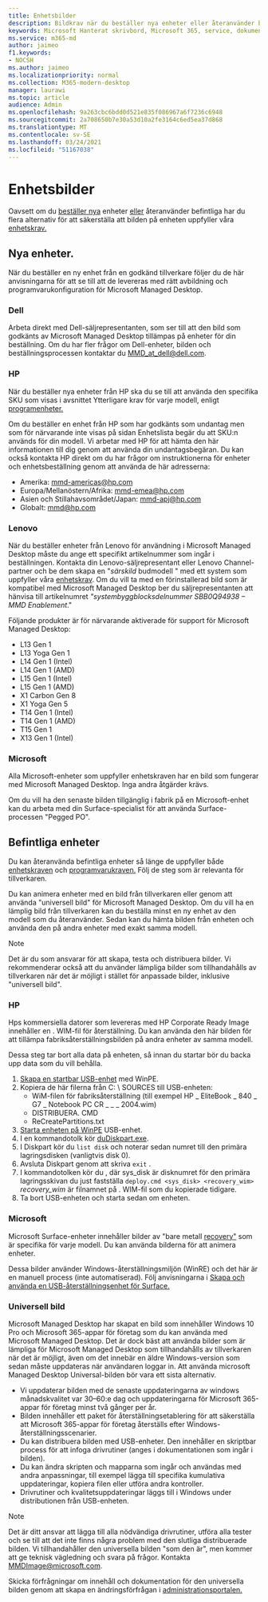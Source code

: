 ```yaml
---
title: Enhetsbilder
description: Bildkrav när du beställer nya enheter eller återanvänder befintliga enheter
keywords: Microsoft Hanterat skrivbord, Microsoft 365, service, dokumentation
ms.service: m365-md
author: jaimeo
f1.keywords:
- NOCSH
ms.author: jaimeo
ms.localizationpriority: normal
ms.collection: M365-modern-desktop
manager: laurawi
ms.topic: article
audience: Admin
ms.openlocfilehash: 9a263cbc6bdd0d521e835f086967a6f7236c6948
ms.sourcegitcommit: 2a708650b7e30a53d10a2fe3164c6ed5ea37d868
ms.translationtype: MT
ms.contentlocale: sv-SE
ms.lasthandoff: 03/24/2021
ms.locfileid: "51167038"
---
```

# <a name="device-images"></a>Enhetsbilder


Oavsett om du [beställer nya](#new-devices) enheter [eller](#existing-devices) återanvänder befintliga har du flera alternativ för att säkerställa att bilden på enheten uppfyller våra [enhetskrav.](device-requirements.md#check-hardware-requirements)

## <a name="new-devices"></a>Nya enheter.
När du beställer en [](device-requirements.md#minimum-requirements)ny enhet från en godkänd tillverkare följer du de här anvisningarna för att se till att de levereras med rätt avbildning och programvarukonfiguration för Microsoft Managed Desktop.

### <a name="dell"></a>Dell
Arbeta direkt med Dell-säljrepresentanten, som ser till att den bild som godkänts av Microsoft Managed Desktop tillämpas på enheter för din beställning. Om du har fler frågor om Dell-enheter, bilden och beställningsprocessen kontaktar du MMD_at_dell@dell.com.

### <a name="hp"></a>HP 
När du beställer nya enheter från HP ska du se till att använda den specifika SKU som visas i avsnittet Ytterligare krav för varje modell, enligt [programenheter.](device-list.md#hp)

Om du beställer en enhet från HP som [](customizing.md) har godkänts som undantag men som för närvarande inte visas på sidan Enhetslista begär du att SKU:n används för din modell. Vi arbetar med HP för att hämta den här informationen till dig genom att använda din undantagsbegäran. Du kan också kontakta HP direkt om du har frågor om instruktionerna för enheter och enhetsbeställning genom att använda de här adresserna:
 
- Amerika: mmd-americas@hp.com
- Europa/Mellanöstern/Afrika: mmd-emea@hp.com
- Asien och Stillahavsområdet/Japan: mmd-apj@hp.com
- Globalt: mmd@hp.com

### <a name="lenovo"></a>Lenovo
När du beställer enheter från Lenovo för användning i Microsoft Managed Desktop måste du ange ett specifikt artikelnummer som ingår i beställningen. Kontakta din Lenovo-säljrepresentant eller Lenovo Channel-partner och be dem skapa en "*särskild* budmodell " med ett system som uppfyller våra [enhetskrav](device-requirements.md#minimum-requirements). Om du vill ta med en förinstallerad bild som är kompatibel med Microsoft Managed Desktop ber du säljrepresentanten att hänvisa till artikelnumret *"systembyggblocksdelnummer SBB0Q94938 – MMD Enablement*."

Följande produkter är för närvarande aktiverade för support för Microsoft Managed Desktop:

- L13 Gen 1
- L13 Yoga Gen 1
- L14 Gen 1 (Intel)
- L14 Gen 1 (AMD)
- L15 Gen 1 (Intel)
- L15 Gen 1 (AMD)
- X1 Carbon Gen 8
- X1 Yoga Gen 5
- T14 Gen 1 (Intel)
- T14 Gen 1 (AMD)
- T15 Gen 1
- X13 Gen 1 (Intel)


### <a name="microsoft"></a>Microsoft
Alla Microsoft-enheter som uppfyller enhetskraven har en bild som fungerar med Microsoft Managed Desktop. Inga andra åtgärder krävs.

Om du vill ha den senaste bilden tillgänglig i fabrik på en Microsoft-enhet kan du arbeta med din Surface-specialist för att använda Surface-processen "Pegged PO".

## <a name="existing-devices"></a>Befintliga enheter

Du kan återanvända befintliga enheter så länge de uppfyller både [enhetskraven](device-requirements.md#minimum-requirements) och [programvarukraven.](device-requirements.md#installed-software) Följ de steg som är relevanta för tillverkaren.

Du kan animera enheter med en bild från tillverkaren eller genom att använda "universell bild" för Microsoft Managed Desktop. Om du vill ha en lämplig bild [](#new-devices) från tillverkaren kan du beställa minst en ny enhet av den modell som du återanvänder. Sedan kan du hämta bilden från enheten och använda den på andra enheter med exakt samma modell.

> [!NOTE]
> Det är du som ansvarar för att skapa, testa och distribuera bilder. Vi rekommenderar också att du använder lämpliga bilder som tillhandahålls av tillverkaren när det är möjligt i stället för anpassade bilder, inklusive "universell bild".

### <a name="hp"></a>HP

Hps kommersiella datorer som levereras med HP Corporate Ready Image innehåller en . WIM-fil för återställning. Du kan använda den här bilden för att tillämpa fabriksåterställningsbilden på andra enheter av samma modell.

Dessa steg tar bort alla data på enheten, så innan du startar bör du backa upp data som du vill behålla.

1. [Skapa en startbar USB-enhet](https://docs.microsoft.com/windows-hardware/manufacture/desktop/winpe-create-usb-bootable-drive) med WinPE.
2. Kopiera de här filerna från C: \\ SOURCES till USB-enheten:
    - WiM-filen för fabriksåterställning (till exempel HP \_ EliteBook \_ 840 \_ G7 \_ Notebook PC CR \_ \_ \_ 2004.wim)
    - DISTRIBUERA. CMD
    - ReCreatePartitions.txt
3. [Starta enheten på WinPE](https://store.hp.com/us/en/tech-takes/how-to-boot-from-usb-drive-on-windows-10-pcs) USB-enhet.
4. I en kommandotolk kör [ duDiskpart.exe](https://docs.microsoft.com/windows-server/administration/windows-commands/diskpart#additional-references).
5. I Diskpart kör du `list disk` och noterar sedan numret till den primära lagringsdisken (vanligtvis disk 0).
6. Avsluta Diskpart genom att skriva `exit` .
7. I kommandotolken kör du , där sys_disk är disknumret för den primära lagringsskivan du just fastställa `deploy.cmd <sys_disk> <recovery_wim>` *recovery_wim* är filnamnet på .  WIM-fil som du kopierade tidigare.
8. Ta bort USB-enheten och starta sedan om enheten.

### <a name="microsoft"></a>Microsoft 

Microsoft Surface-enheter innehåller bilder av "bare metall [recovery"](https://support.microsoft.com/en-us/surfacerecoveryimage) som är specifika för varje modell. Du kan använda bilderna för att animera enheter.

Dessa bilder använder Windows-återställningsmiljön (WinRE) och det här är en manuell process (inte automatiserad). Följ anvisningarna i [Skapa och använda en USB-återställningsenhet för Surface.](https://support.microsoft.com/surface/creating-and-using-a-usb-recovery-drive-for-surface-677852e2-ed34-45cb-40ef-398fc7d62c07)


### <a name="universal-image"></a>Universell bild
Microsoft Managed Desktop har skapat en bild som innehåller Windows 10 Pro och Microsoft 365-appar för företag som du kan använda med Microsoft Managed Desktop. Det är dock bäst att använda bilder som är lämpliga för Microsoft Managed Desktop som tillhandahålls av tillverkaren när det är möjligt, även om det innebär en äldre Windows-version som sedan måste uppdateras när användaren loggar in. Att använda microsoft Managed Desktop Universal-bilden bör vara ett sista alternativ.

- Vi uppdaterar bilden med de senaste uppdateringarna av windows månadskvalitet var 30–60:e dag och uppdateringarna för Microsoft 365-appar för företag minst två gånger per år.
- Bilden innehåller ett paket för återställningsetablering för att säkerställa att Microsoft 365-appar för företag återställs efter Windows-återställningsscenarier.
- Du kan distribuera bilden med USB-enheter. Den innehåller en skriptbar process för att infoga drivrutiner (anges i dokumentationen som ingår i bilden).
- Du kan ändra skripten och mapparna som ingår och användas med andra anpassningar, till exempel lägga till specifika kumulativa uppdateringar, kopiera filen eller utföra andra kontroller.
- Drivrutiner och kvalitetsuppdateringar läggs till i Windows under distributionen från USB-enheten.

> [!NOTE]
> Det är ditt ansvar att lägga till alla nödvändiga drivrutiner, utföra alla tester och se till att det inte finns några problem med den slutliga distribuerade bilden. Vi tillhandahåller den universella bilden "som den är", men kommer att ge teknisk vägledning och svara på frågor. Kontakta MMDImage@microsoft.com.

Skicka förfrågningar om innehåll och dokumentation för den universella bilden genom att skapa en ändringsförfrågan i [administrationsportalen.](../get-started/access-admin-portal.md)


